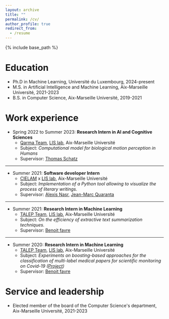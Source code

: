 ```yaml
---
layout: archive
title: ""
permalink: /cv/
author_profile: true
redirect_from:
  - /resume
---
```


{% include base_path %}

Education
======
* Ph.D in Machine Learning, Université du Luxembourg, 2024-present
* M.S. in Artificial Intelligence and Machine Learning, Aix-Marseille Université, 2021-2023
* B.S. in Computer Science, Aix-Marseille Université, 2019-2021

Work experience
======
* Spring 2022 to Summer 2023: **Research Intern in AI and Cognitive Sciences**
  * [Qarma Team](https://qarma.lis-lab.fr/), [LIS lab](https://www.lis-lab.fr/), Aix-Marseille Université
  * Subject: *Computational model for biological motion perception in Humans*
  * Supervisor: [Thomas Schatz](https://thomas.schatz.cogserver.net/)

---

* Summer 2021: **Software developer Intern**
  * [CIELAM](https://cielam.univ-amu.fr/) x [LIS lab](https://www.lis-lab.fr/), Aix-Marseille Université
  * Subject: *Implementation of a Python tool allowing to visualize the process of literary writings.*
  * Supervisor: [Alexis Nasr](https://pageperso.lis-lab.fr/~alexis.nasr/), [Jean-Marc Quaranta](https://cielam.univ-amu.fr/membres/jean-marc-quaranta)

---

* Summer 2021: **Research Intern in Machine Learning**
  * [TALEP Team](https://talep.lis-lab.fr/), [LIS lab](https://www.lis-lab.fr/), Aix-Marseille Université
  * Subject: *On the efficiency of extractive text summarization techniques.*
  * Supervisor: [Benoit favre](https://pageperso.lis-lab.fr/benoit.favre/)

---

* Summer 2020: **Research Intern in Machine Learning**
  * [TALEP Team](https://talep.lis-lab.fr/), [LIS lab](https://www.lis-lab.fr/), Aix-Marseille Université
  * Subject: *Experiments on boosting-based approaches for the classification of multi-label medical papers for scientific monitoring on Covid-19 ([Project](https://bibliovid.org/))*
  * Supervisor: [Benoit favre](https://pageperso.lis-lab.fr/benoit.favre/)
  
<!-- Skills
======
* Skill 1
* Skill 2
  * Sub-skill 2.1
  * Sub-skill 2.2
  * Sub-skill 2.3
* Skill 3 -->

<!-- Publications
======
  <ul>{% for post in site.publications reversed %}
    {% include archive-single-cv.html %}
  {% endfor %}</ul>
  
Talks
======
  <ul>{% for post in site.talks reversed %}
    {% include archive-single-talk-cv.html  %}
  {% endfor %}</ul>
  
Teaching
======
  <ul>{% for post in site.teaching reversed %}
    {% include archive-single-cv.html %}
  {% endfor %}</ul>
   -->

Service and leadership
======
* Elected member of the board of the Computer Science's department, Aix-Marseille Université, 2021-2023
